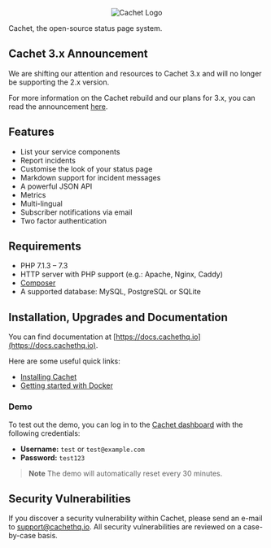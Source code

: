 <p align="center">
    <picture>
      <source media="(prefers-color-scheme: dark)" srcset="https://cachethq.io/assets/cachet-logo-dark.svg">
      <img alt="Cachet Logo" src="https://cachethq.io/assets/cachet-logo-light.svg">
    </picture>
</p>

Cachet, the open-source status page system.

## Cachet 3.x Announcement

We are shifting our attention and resources to Cachet 3.x and will no longer be supporting the 2.x version.

For more information on the Cachet rebuild and our plans for 3.x, you can read the announcement [here](https://github.com/CachetHQ/Cachet/discussions/4342).

## Features

- List your service components
- Report incidents
- Customise the look of your status page
- Markdown support for incident messages
- A powerful JSON API
- Metrics
- Multi-lingual
- Subscriber notifications via email
- Two factor authentication

## Requirements

- PHP 7.1.3 – 7.3
- HTTP server with PHP support (e.g.: Apache, Nginx, Caddy)
- [Composer](https://getcomposer.org)
- A supported database: MySQL, PostgreSQL or SQLite

## Installation, Upgrades and Documentation

You can find documentation at [https://docs.cachethq.io](https://docs.cachethq.io).

Here are some useful quick links:

- [Installing Cachet](https://docs.cachethq.io/installation/)
- [Getting started with Docker](https://docs.cachethq.io/installation/docker)

### Demo

To test out the demo, you can log in to the [Cachet dashboard](https://demo.cachethq.io/dashboard) with the following credentials:

- **Username:** ` test ` or `test@example.com`
- **Password:** ` test123 `

> **Note**
> The demo will automatically reset every 30 minutes.

## Security Vulnerabilities

If you discover a security vulnerability within Cachet, please send an e-mail to [support@cachethq.io](mailto:support@cachethq.io?Cachet%20Security%20Vulnerability). All security vulnerabilities are reviewed on a case-by-case basis.
